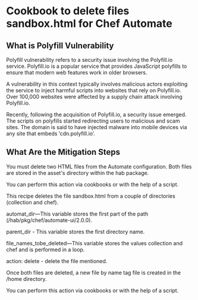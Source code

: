 # Cookbook to delete files sandbox.html for Chef Automate

## What is Polyfill Vulnerability

Polyfill vulnerability refers to a security issue involving the Polyfill.io service. Polyfill.io is a popular service that provides JavaScript polyfills to ensure that modern web features work in older browsers.

A vulnerability in this context typically involves malicious actors exploiting the service to inject harmful scripts into websites that rely on Polyfill.io. Over 100,000 websites were affected by a supply chain attack involving Polyfill.io.  

Recently, following the acquisition of Polyfill.io, a security issue emerged. The scripts on polyfills started redirecting users to malicious and scam sites. The domain is said to have injected malware into mobile devices via any site that embeds ’cdn.polyfill.io’.  

## What Are the Mitigation Steps

You must delete two HTML files from the Automate configuration. Both files are stored in the asset's directory within the hab package.  

You can perform this action via cookbooks or with the help of a script.

This recipe deletes the file sandbox.html from a couple of directories (collection and chef).

automat_dir—This variable stores the first part of the path (/hab/pkg/chef/automate-ui/2.0.0).

parent_dir - This variable stores the first directory name.

file_names_tobe_deleted—This variable stores the values collection and chef and is performed in a loop.

action: delete - delete the file mentioned.

Once both files are deleted, a new file by name tag file is created in the /home directory.

You can perform this action via cookbooks or with the help of a script.
